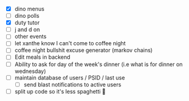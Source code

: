 - [x] dino menus
- [ ] dino polls
- [x] duty tutor
- [ ] j and d on
- [ ] other events
- [ ] let xanthe know I can't come to coffee night
- [ ] coffee night bullshit excuse generator (markov chains)
- [ ] Edit meals in backend
- [ ] Ability to ask for day of the week's dinner (i.e what is for dinner on wednesday)
- [ ] maintain database of users / PSID / last use
	- [ ] send blast notifications to active users
- [ ] split up code so it's less spaghetti 🍝
